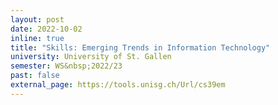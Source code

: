 ```yaml
---
layout: post
date: 2022-10-02
inline: true
title: "Skills: Emerging Trends in Information Technology"
university: University of St. Gallen
semester: WS&nbsp;2022/23
past: false
external_page: https://tools.unisg.ch/Url/cs39em
---
```

